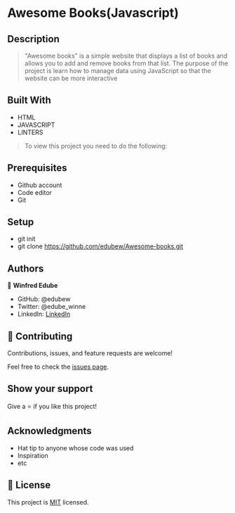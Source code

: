 # Awesome Books(Javascript)


## Description
> "Awesome books" is a simple website that displays a list of books and allows you to add and remove books from that list. The purpose of the project is learn how to manage data using JavaScript so that the website can be more interactive



## Built With

- HTML
- JAVASCRIPT
- LINTERS


> To view this project you need to do the following:

## Prerequisites
- Github account
- Code editor
- Git



## Setup
- git init
- git clone https://github.com/edubew/Awesome-books.git



## Authors

👤 **Winfred Edube**

- GitHub: @edubew
- Twitter: @edube_winne
- LinkedIn: [LinkedIn](https://linkedin.com/in/winfred-edube-9820a422a/)



## 🤝 Contributing

Contributions, issues, and feature requests are welcome!

Feel free to check the [issues page](https://github.com/edubew/Awesome-books/issues).

## Show your support

Give a ⭐️ if you like this project!

## Acknowledgments

- Hat tip to anyone whose code was used
- Inspiration
- etc

## 📝 License

This project is [MIT](./MIT.md) licensed.
